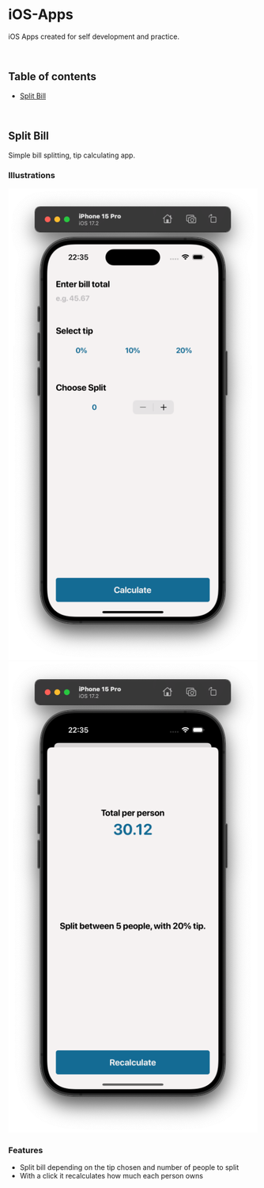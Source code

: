 # iOS-Apps
iOS Apps created for self development and practice.

<br />

## Table of contents

- [Split Bill](#split-bill)

<br />

## Split Bill
Simple bill splitting, tip calculating app.

<h3>Illustrations</h3

![Calculate screen](README_images/splitBill1.png) ![Recalculate screen](README_images/splitBill2.png)

<h3>Features</h3>

- Split bill depending on the tip chosen and number of people to split
- With a click it recalculates how much each person owns
